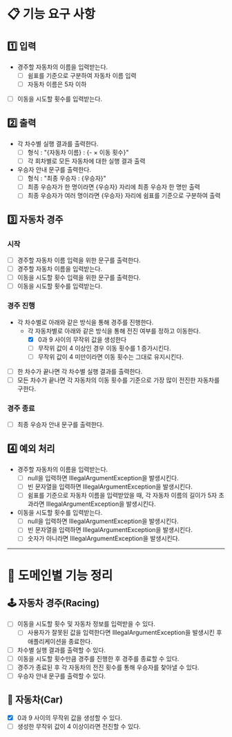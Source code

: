 # 📋 기능 요구 사항
## 1️⃣ 입력
- 경주할 자동차의 이름을 입력받는다.
    - [ ] 쉼표를 기준으로 구분하여 자동차 이름 입력
    - [ ] 자동차 이름은 5자 이하
- [ ] 이동을 시도할 횟수를 입력받는다.

## 2️⃣ 출력
- 각 차수별 실행 결과를 출력한다.
    - [ ] 형식 : "{자동차 이름} : {- $\times$ 이동 횟수}"
    - [ ] 각 회차별로 모든 자동차에 대한 실행 결과 출력
- 우승자 안내 문구를 출력한다.
    - [ ] 형식 : "최종 우승자 : {우승자}"
    - [ ] 최종 우승자가 한 명이라면 {우승자} 자리에 최종 우승자 한 명만 출력
    - [ ] 최종 우승자가 여러 명이라면 {우승자} 자리에 쉼표를 기준으로 구분하여 출력

## 3️⃣ 자동차 경주
### 시작
- [ ] 경주할 자동차 이름 입력을 위한 문구를 출력한다.
- [ ] 경주할 자동차 이름을 입력받는다.
- [ ] 이동을 시도할 횟수 입력을 위한 문구를 출력한다.
- [ ] 이동을 시도할 횟수를 입력받는다.

### 경주 진행
- 각 차수별로 아래와 같은 방식을 통해 경주를 진행한다.
    - 각 자동차별로 아래와 같은 방식을 통해 전진 여부를 정하고 이동한다.
        - [X] 0과 9 사이의 무작위 값을 생성한다
        - [ ] 무작위 값이 4 이상인 경우 이동 횟수를 1 증가시킨다.
        - [ ] 무작위 값이 4 미만이라면 이동 횟수는 그대로 유지시킨다.
- [ ] 한 차수가 끝나면 각 차수별 실행 결과를 출력한다.
- [ ] 모든 차수가 끝나면 각 자동차의 이동 횟수를 기준으로 가장 많이 전진한 자동차를 구한다.

### 경주 종료
- [ ] 최종 우승자 안내 문구를 출력한다.

## 4️⃣ 예외 처리
- 경주할 자동차의 이름을 입력받는다.
    - [ ] null을 입력하면 IllegalArgumentException을 발생시킨다.
    - [ ] 빈 문자열을 입력하면 IllegalArgumentException을 발생시킨다.
    - [ ] 쉼표를 기준으로 자동차 이름을 입력받았을 때, 각 자동차 이름의 길이가 5자 초과라면 IllegalArgumentException을 발생시킨다.
- 이동을 시도할 횟수를 입력받는다.
    - [ ] null을 입력하면 IllegalArgumentException을 발생시킨다.
    - [ ] 빈 문자열을 입력하면 IllegalArgumentException을 발생시킨다.
    - [ ] 숫자가 아니라면 IllegalArgumentException을 발생시킨다.

---

# 📂 도메인별 기능 정리

## 🕹️ 자동차 경주(Racing)
- [ ] 이동을 시도할 횟수 및 자동차 정보를 입력받을 수 있다.
    - [ ] 사용자가 잘못된 값을 입력한다면 IllegalArgumentException을 발생시킨 후 애플리케이션을 종료한다.
- [ ] 차수별 실행 결과를 출력할 수 있다.
- [ ] 이동을 시도할 횟수만큼 경주를 진행한 후 경주를 종료할 수 있다.
- [ ] 경주가 종료된 후 각 자동차의 전진 횟수를 통해 우승자를 찾아낼 수 있다.
- [ ] 우승자 안내 문구를 출력할 수 있다.

## 🚗 자동차(Car)
- [X] 0과 9 사이의 무작위 값을 생성할 수 있다.
- [ ] 생성한 무작위 값이 4 이상이라면 전진할 수 있다.